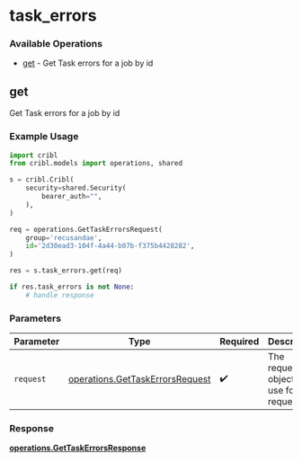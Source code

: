 # task_errors

### Available Operations

* [get](#get) - Get Task errors for a job by id

## get

Get Task errors for a job by id

### Example Usage

```python
import cribl
from cribl.models import operations, shared

s = cribl.Cribl(
    security=shared.Security(
        bearer_auth="",
    ),
)

req = operations.GetTaskErrorsRequest(
    group='recusandae',
    id='2d30ead3-104f-4a44-b07b-f375b4428282',
)

res = s.task_errors.get(req)

if res.task_errors is not None:
    # handle response
```

### Parameters

| Parameter                                                                          | Type                                                                               | Required                                                                           | Description                                                                        |
| ---------------------------------------------------------------------------------- | ---------------------------------------------------------------------------------- | ---------------------------------------------------------------------------------- | ---------------------------------------------------------------------------------- |
| `request`                                                                          | [operations.GetTaskErrorsRequest](../../models/operations/gettaskerrorsrequest.md) | :heavy_check_mark:                                                                 | The request object to use for the request.                                         |


### Response

**[operations.GetTaskErrorsResponse](../../models/operations/gettaskerrorsresponse.md)**


